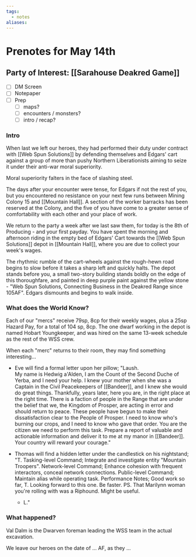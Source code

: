 ```yaml
---
tags:
  - notes
aliases:
---
```


# Prenotes for May 14th
## Party of Interest: [[Sarahouse Deakred Game]]
- [ ] DM Screen
- [ ] Notepaper
- [ ] Prep
	- [ ] maps?
	- [ ] encounters / monsters?
	- [ ] intro / recap?

### Intro
When last we left our heroes, they had performed their duty under contract with [[Web Spun Solutions]] by defending themselves and Edgars' cart against a group of more than pushy Northern Liberationists aiming to seize it under their anti-war moral superiority.

Moral superiority falters in the face of slashing steel.

The days after your encounter were tense, for Edgars if not the rest of you, but you encountered no resistance on your next few runs between Mining Colony 15 and [[Mountain Hall]]. A section of the worker barracks has been reserved at the Colony, and the five of you have come to a greater sense of comfortability with each other and your place of work.

We return to the party a week after we last saw them, for today is the 8th of Producing - and your first payday. You have spent the morning and afternoon riding in the empty bed of Edgars' Cart towards the [[Web Spun Solutions]] depot in [[Mountain Hall]], where you are due to collect your week's wages.

The rhythmic rumble of the cart-wheels against the rough-hewn road begins to slow before it takes a sharp left and quickly halts. The depot stands before you, a small two-story building stands boldly on the edge of this thoroughfare, and painted in deep purple paint against the yellow stone - "Web Spun Solutions, Connecting Business in the Deakred Range since 105AF". Edgars dismounts and begins to walk inside.

### What does the World Know?
Each of our "mercs" receive 79sp, 8cp for their weekly wages, plus a 25sp Hazard Pay, for a total of 104 sp, 8cp. The one dwarf working in the depot is named Hobart Youngkeeper, and was hired on the same 13-week schedule as the rest of the WSS crew.

When each "merc" returns to their room, they may find something interesting...
- Eve will find a formal letter upon her pillow;
	"Laush.   
	  My name is Hedwig a'Alden, I am the Count of the Second Duche of Yerba, and I need your help. 
	  I knew your mother when she was a Captain in the Civil Peacekeepers of [[Bandeer]], and I knew she would do great things. Thankfully, years later, here you are, in the right place at the right time. 
	  There is a faction of people in the Range that are under the belief that we, the Kingdom of Prosper, are acting in error and should return to peace. 
	  These people have begun to make their dissatisfaction clear to the People of Prosper. I need to know who's burning our crops, and I need to know who gave that order. You are the citizen we need to perform this task. 
	  Prepare a report of valuable and actionable information and deliver it to me at my manor in [[Bandeer]]. Your country will reward your courage."
	
- Thomas will find a hidden letter under the candlestick on his nightstand;
"T.
  Tasking-level Command; Integrate and investigate entity "Mountain Troopers".
  Network-level Command; Enhance cohesion with frequent interactors, conceal network connections.
  Public-level Command; Maintain alias while operating task.
  Performance Notes; Good work so far, T. Looking forward to this one. Be faster. PS. That Marilynn woman you're rolling with was a Riphound. Might be useful.
  - L."

### What happened?
Val Dalm is the Dwarven foreman leading the WSS team in the actual excavation.

We leave our heroes on the date of ... AF, as they ...
